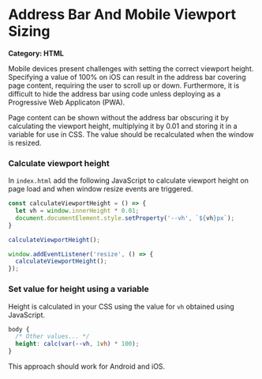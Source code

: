 # Address Bar And Mobile Viewport Sizing

__Category: HTML__

Mobile devices present challenges with setting the correct viewport height. Specifying a value of 100% on iOS can result in the address bar covering page content, requiring the user to scroll up or down. Furthermore, it is difficult to hide the address bar using code unless deploying as a Progressive Web Applicaton (PWA).

Page content can be shown without the address bar obscuring it by calculating the viewport height, multiplying it by 0.01 and storing it in a variable for use in CSS. The value should be recalculated when the window is resized.

### Calculate viewport height

In `index.html` add the following JavaScript to calculate viewport height on page load and when window resize events are triggered.

```javascript
const calculateViewportHeight = () => {
  let vh = window.innerHeight * 0.01;
  document.documentElement.style.setProperty('--vh', `${vh}px`);
}

calculateViewportHeight();  

window.addEventListener('resize', () => {
  calculateViewportHeight();
});
```

### Set value for height using a variable

Height is calculated in your CSS using the value for `vh` obtained using JavaScript.

```css
body {
  /* Other values... */
  height: calc(var(--vh, 1vh) * 100);
}
```

This approach should work for Android and iOS.
